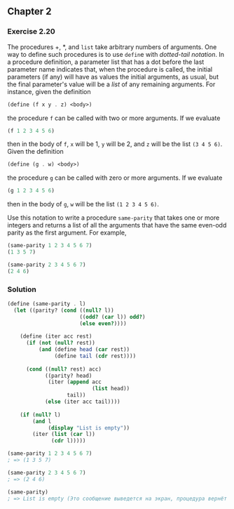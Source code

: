 ## Chapter 2

### Exercise 2.20

The procedures +, \*, and `list` take arbitrary numbers of arguments. One way to define such procedures is to use `defin`e with _dotted-tail notation_. In a procedure definition, a parameter list that has a dot before the last parameter name indicates that, when the procedure is called, the initial parameters (if any) will have as values the initial arguments, as usual, but the final parameter's value will be a _list_ of any remaining arguments. For instance, given the definition

```scheme
(define (f x y . z) <body>)
```

the procedure `f` can be called with two or more arguments. If we evaluate

```scheme
(f 1 2 3 4 5 6)
```

then in the body of `f`, `x` will be 1, `y` will be 2, and `z` will be the list `(3 4 5 6)`. Given the definition

```scheme
(define (g . w) <body>)
```

the procedure `g` can be called with zero or more arguments. If we evaluate

```scheme
(g 1 2 3 4 5 6)
```

then in the body of `g`, `w` will be the list `(1 2 3 4 5 6)`.

Use this notation to write a procedure `same-parity` that takes one or more integers and returns a list of all the arguments that have the same even-odd parity as the first argument. For example,

```scheme
(same-parity 1 2 3 4 5 6 7)
(1 3 5 7)

(same-parity 2 3 4 5 6 7)
(2 4 6)
```

### Solution

```scheme
(define (same-parity . l)
  (let ((parity? (cond ((null? l))
                       ((odd? (car l)) odd?)
                       (else even?))))
    
    (define (iter acc rest)
      (if (not (null? rest))
          (and (define head (car rest))
               (define tail (cdr rest))))
      
      (cond ((null? rest) acc)
            ((parity? head)
             (iter (append acc
                           (list head))
                   tail))
            (else (iter acc tail))))
    
    (if (null? l)
        (and l
             (display "List is empty"))
        (iter (list (car l))
              (cdr l)))))

(same-parity 1 2 3 4 5 6 7)
; => (1 3 5 7)

(same-parity 2 3 4 5 6 7)
; => (2 4 6)

(same-parity)
; => List is empty (Это сообщение выведется на экран, процедура вернёт пустой список.)
```

